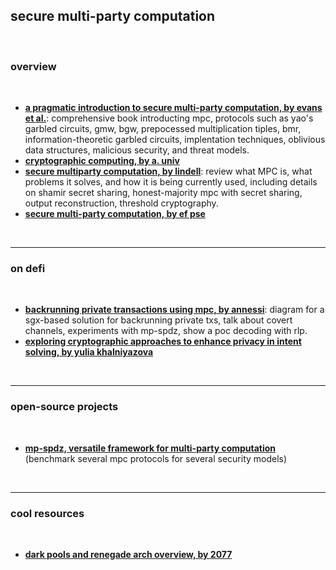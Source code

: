 ## secure multi-party computation

<br>

### overview

<br>

* **[a pragmatic introduction to secure multi-party computation, by evans et al.](https://securecomputation.org/docs/pragmaticmpc.pdf)**: comprehensive book introducting mpc, protocols such as yao's garbled circuits, gmw, bgw, prepocessed multiplication tiples, bmr, information-theoretic garbled circuits, implentation techniques, oblivious data structures, malicious security, and threat models.
* **[cryptographic computing, by a. univ](https://users-cs.au.dk/orlandi/crycom/)**
* **[secure multiparty computation, by lindell](https://eprint.iacr.org/2020/300.pdf)**: review what MPC is, what problems it solves, and how it is being currently used, including details on shamir secret sharing, honest-majority mpc with secret sharing, output reconstruction, threshold cryptography.
* **[secure multi-party computation, by ef pse](https://mirror.xyz/privacy-scaling-explorations.eth/v_KNOV_NwQwKV0tb81uBS4m-rbs-qJGvCx7WvwP4sDg)**

<br>

---

### on defi

<br>

* **[backrunning private transactions using mpc, by annessi](https://writings.flashbots.net/backrunning-private-txs-MPC)**: diagram for a sgx-based solution for backrunning private txs, talk about covert channels, experiments with mp-spdz, show a poc decoding with rlp.
* **[exploring cryptographic approaches to enhance privacy in intent solving, by yulia khalniyazova](https://zenodo.org/records/8321167)**

<br>

---

### open-source projects

<br>

* **[mp-spdz, versatile framework for multi-party computation](https://github.com/data61/MP-SPDZ/tree/master?tab=readme-ov-file)** (benchmark several mpc protocols for several security models)


<br>

---

### cool resources

<br>

* **[dark pools and renegade arch overview, by 2077](https://research.2077.xyz/the-hitchhikers-guide-to-dark-pools-in-defi-part-one)**

